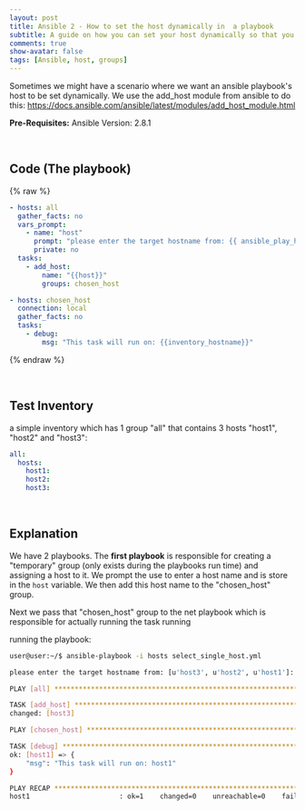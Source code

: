 ```yaml
---
layout: post
title: Ansible 2 - How to set the host dynamically in  a playbook
subtitle: A guide on how you can set your host dynamically so that you can re-use your playbook and avoid duplicate playbooks
comments: true
show-avatar: false
tags: [Ansible, host, groups]
---
```


Sometimes we might have a scenario where we want an ansible playbook's host to be set dynamically. 
We use the add_host module from ansible to do this: https://docs.ansible.com/ansible/latest/modules/add_host_module.html

**Pre-Requisites:**
Ansible Version: 2.8.1

<br/>

## Code (The playbook)

{% raw %}
```yml
- hosts: all
  gather_facts: no
  vars_prompt:
    - name: "host"
      prompt: "please enter the target hostname from: {{ ansible_play_hosts }}"
      private: no
  tasks:
    - add_host:
        name: "{{host}}"
        groups: chosen_host

- hosts: chosen_host
  connection: local
  gather_facts: no
  tasks:
    - debug:
        msg: "This task will run on: {{inventory_hostname}}"
```
{% endraw %}

<br/>

## Test Inventory

a simple inventory which has 1 group "all" that contains 3 hosts "host1", "host2" and "host3":

```yml
all:
  hosts:
    host1:
    host2:
    host3:
```

<br/>

## Explanation
We have 2 playbooks. The **first playbook** is responsible for creating a "temporary" group (only exists during the playbooks run time) and assigning a host to it. We prompt the use to enter a host name and is store in the ```host``` variable. We then add this host name to the "chosen_host" group.

Next we pass that "chosen_host" group to the net playbook which is responsible for actually running the task running


running the playbook:

```bash
user@user:~/$ ansible-playbook -i hosts select_single_host.yml 

please enter the target hostname from: [u'host3', u'host2', u'host1']: host1

PLAY [all] *****************************************************************************************************************************************************************************************************

TASK [add_host] ************************************************************************************************************************************************************************************************
changed: [host3]

PLAY [chosen_host] *********************************************************************************************************************************************************************************************

TASK [debug] ***************************************************************************************************************************************************************************************************
ok: [host1] => {
    "msg": "This task will run on: host1"
}

PLAY RECAP *****************************************************************************************************************************************************************************************************
host1                      : ok=1    changed=0    unreachable=0    failed=0    skipped=0    rescued=0    ignored=0   

```
